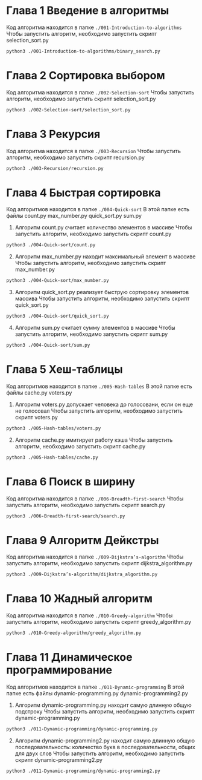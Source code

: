 # Глава 1 Введение в алгоритмы
Код алгоритма находится в папке `./001-Introduction-to-algorithms`
Чтобы запустить алгоритм, необходимо запустить скрипт selection_sort.py 
```bash
python3 ./001-Introduction-to-algorithms/binary_search.py 
```

# Глава 2 Сортировка выбором
Код алгоритма находится в папке `./002-Selection-sort`
Чтобы запустить алгоритм, необходимо запустить скрипт selection_sort.py 
```bash
python3 ./002-Selection-sort/selection_sort.py  
```

# Глава 3 Рекурсия
Код алгоритма находится в папке `./003-Recursion`
Чтобы запустить алгоритм, необходимо запустить скрипт recursion.py 
```bash
python3 ./003-Recursion/recursion.py 
```

# Глава 4 Быстрая сортировка 
Код алгоритмов находится в папке `./004-Quick-sort`
В этой папке есть файлы count.py max_number.py quick_sort.py sum.py

1) Алгоритм count.py считает количество элементов в массиве
Чтобы запустить алгоритм, необходимо запустить скрипт count.py 
```bash
python3 ./004-Quick-sort/count.py 
```

2) Алгоритм max_number.py находит максимальный элемент в массиве
Чтобы запустить алгоритм, необходимо запустить скрипт max_number.py 
```bash
python3 ./004-Quick-sort/max_number.py 
```

3) Алгоритм quick_sort.py реализует быструю сортировку элементов массива
Чтобы запустить алгоритм, необходимо запустить скрипт quick_sort.py 
```bash
python3 ./004-Quick-sort/quick_sort.py 
```

4) Алгоритм sum.py считает сумму элементов в массиве
Чтобы запустить алгоритм, необходимо запустить скрипт sum.py 
```bash
python3 ./004-Quick-sort/sum.py 
```
# Глава 5 Хеш-таблицы
Код алгоритмов находится в папке `./005-Hash-tables`
В этой папке есть файлы cache.py voters.py

1) Алгоритм voters.py допускает человека до голосовани, если он еще не голосовал
Чтобы запустить алгоритм, необходимо запустить скрипт voters.py 
```bash
python3 ./005-Hash-tables/voters.py 
```

2) Алгоритм cache.py имитирует работу кэша
Чтобы запустить алгоритм, необходимо запустить скрипт cache.py 
```bash
python3 ./005-Hash-tables/cache.py 
```
# Глава 6 Поиск в ширину 
Код алгоритма находится в папке `./006-Breadth-first-search`
Чтобы запустить алгоритм, необходимо запустить скрипт search.py 
```bash
python3 ./006-Breadth-first-search/search.py 
```
# Глава 9 Алгоритм Дейкстры 
Код алгоритма находится в папке `./009-Dijkstra’s-algorithm`
Чтобы запустить алгоритм, необходимо запустить скрипт dijkstra_algorithm.py 
```bash
python3 ./009-Dijkstra’s-algorithm/dijkstra_algorithm.py 
```
# Глава 10 Жадный алгоритм
Код алгоритма находится в папке `./010-Greedy-algorithm`
Чтобы запустить алгоритм, необходимо запустить скрипт greedy_algorithm.py 
```bash
python3 ./010-Greedy-algorithm/greedy_algorithm.py 
```
# Глава 11 Динамическое программирование 
Код алгоритмов находится в папке `./011-Dynamic-programming`
В этой папке есть файлы dynamic-programming.py dynamic-programming2.py 

1) Алгоритм dynamic-programming.py находит самую длинную общую подстроку
Чтобы запустить алгоритм, необходимо запустить скрипт dynamic-programming.py 
```bash
python3 ./011-Dynamic-programming/dynamic-programming.py 
```

2) Алгоритм dynamic-programming2.py находит самую длинную общую последовательность: количество букв в последовательности, общих для двух слов
Чтобы запустить алгоритм, необходимо запустить скрипт dynamic-programming2.py 
```bash
python3 ./011-Dynamic-programming/dynamic-programming2.py 
```
